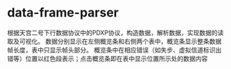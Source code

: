 # data-frame-parser
根据天宫二号下行数据协议中的PDXP协议，构造数据，解析数据，实现数据的读取及可视化。
数据分别显示在左侧概览条和右侧两个表中，概览条显示整条数据帧长度，表中只显示帧头部分。
概览条中在相应错误（如失步、虚拟信道标识出错等）位置以红色段表示；点击概览条即在表中显示位置所示处的数据内容
